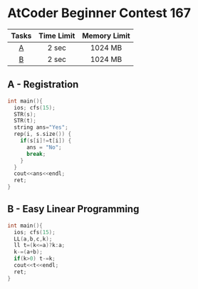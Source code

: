 # AtCoder Beginner Contest 167

| Tasks | Time Limit | Memory Limit |
|:-:|:-:|:-:|
|[A](#A)|2 sec|1024 MB|
|[B](#B)|2 sec|1024 MB|

<div class="divider"></div>

## A - Registration <a id="A"></a>
```cpp
int main(){
  ios; cfs(15);
  STR(s);
  STR(t); 
  string ans="Yes";
  rep(i, s.size()) {
    if(s[i]!=t[i]) {
      ans = "No";
      break;
    }
  }
  cout<<ans<<endl;
  ret;
}
```

## B - Easy Linear Programming <a id="B"></a>
```cpp
int main(){
  ios; cfs(15);
  LL(a,b,c,k);
  ll t=(k<=a)?k:a;
  k-=(a+b);
  if(k>0) t-=k;
  cout<<t<<endl;
  ret;
}
```
